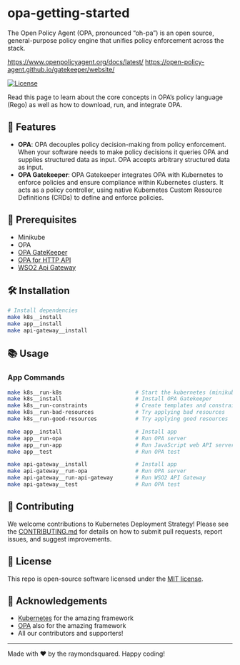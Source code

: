 # opa-getting-started

The Open Policy Agent (OPA, pronounced “oh-pa”) is an open source, general-purpose policy engine that unifies policy enforcement across the stack.

https://www.openpolicyagent.org/docs/latest/
https://open-policy-agent.github.io/gatekeeper/website/

[![License](https://img.shields.io/badge/License-MIT-green.svg)](https://opensource.org/licenses/mit)

Read this page to learn about the core concepts in OPA’s policy language (Rego) as well as how to download, run, and integrate OPA.

## 🚀 Features

- **OPA**: OPA decouples policy decision-making from policy enforcement. When your software needs to make policy decisions it queries OPA and supplies structured data as input. OPA accepts arbitrary structured data as input.
- **OPA Gatekeeper**: OPA Gatekeeper integrates OPA with Kubernetes to enforce policies and ensure compliance within Kubernetes clusters. It acts as a policy controller, using native Kubernetes Custom Resource Definitions (CRDs) to define and enforce policies.

## 🧰 Prerequisites

- Minikube
- OPA
- [OPA GateKeeper](https://open-policy-agent.github.io/gatekeeper/website/)
- [OPA for HTTP API](https://www.openpolicyagent.org/docs/latest/http-api-authorization/)
- [WSO2 Api Gateway](https://apim.docs.wso2.com/en/4.1.0/design/api-security/opa-validation/overview/)

## 🛠 Installation

```bash
# Install dependencies
make k8s__install
make app__install
make api-gateway__install
```

## 📚 Usage

### App Commands

```bash
make k8s__run-k8s                       # Start the kubernetes (minikube)
make k8s__install                       # Install OPA Gatekeeper
make k8s__run-constraints               # Create templates and constraints
make k8s__run-bad-resources             # Try applying bad resources
make k8s__run-good-resources            # Try applying good resources

make app__install                       # Install app
make app__run-opa                       # Run OPA server
make app__run-app                       # Run JavaScript web API server
make app__test                          # Run OPA test

make api-gateway__install               # Install app
make api-gateway__run-opa               # Run OPA server
make api-gateway__run-api-gateway       # Run WSO2 API Gateway
make api-gateway__test                  # Run OPA test
```

## 🤝 Contributing

We welcome contributions to Kubernetes Deployment Strategy! Please see the [CONTRIBUTING.md](CONTRIBUTING.md) for details on how to submit pull requests, report issues, and suggest improvements.

## 📜 License

This repo is open-source software licensed under the [MIT license](http://www.apache.org/licenses/mit).

## 🙏 Acknowledgements

- [Kubernetes](https://kubernetes.io/) for the amazing framework
- [OPA](https://www.openpolicyagent.org) also for the amazing framework
- All our contributors and supporters!

---

Made with ❤️ by the raymondsquared. Happy coding!
